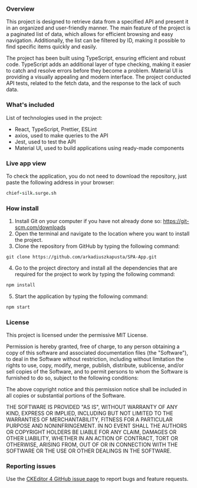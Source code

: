 ### Overview

This project is designed to retrieve data from a specified API and present it in an organized and user-friendly manner. The main feature of the project is a paginated list of data, which allows for efficient browsing and easy navigation. Additionally, the list can be filtered by ID, making it possible to find specific items quickly and easily.

The project has been built using TypeScript, ensuring efficient and robust code. TypeScript adds an additional layer of type checking, making it easier to catch and resolve errors before they become a problem. Material UI is providing a visually appealing and modern interface. The project conducted API tests, related to the fetch data, and the response to the lack of such data.

### What's included

List of technologies used in the project:
- React, TypeScript, Prettier, ESLint
- axios, used to make queries to the API
- Jest, used to test the API
- Material UI, used to build applications using ready-made components

### Live app view

To check the application, you do not need to download the repository, just paste the following address in your browser:

```coffeescript
chief-silk.surge.sh
```

### How install

1. Install Git on your computer if you have not already done so: https://git-scm.com/downloads
2. Open the terminal and navigate to the location where you want to install the project.
3. Clone the repository from GitHub by typing the following command:

```
git clone https://github.com/arkadiuszkapusta/SPA-App.git
```

4. Go to the project directory and install all the dependencies that are required for the project to work by typing the following command:

```coffeescript
npm install
```

5. Start the application by typing the following command:

```coffeescript
npm start
```

### License

This project is licensed under the permissive MIT License.

Permission is hereby granted, free of charge, to any person obtaining a copy of this software and associated documentation files (the "Software"), to deal in the Software without restriction, including without limitation the rights to use, copy, modify, merge, publish, distribute, sublicense, and/or sell copies of the Software, and to permit persons to whom the Software is furnished to do so, subject to the following conditions:

The above copyright notice and this permission notice shall be included in all copies or substantial portions of the Software.

THE SOFTWARE IS PROVIDED "AS IS", WITHOUT WARRANTY OF ANY KIND, EXPRESS OR IMPLIED, INCLUDING BUT NOT LIMITED TO THE WARRANTIES OF MERCHANTABILITY, FITNESS FOR A PARTICULAR PURPOSE AND NONINFRINGEMENT. IN NO EVENT SHALL THE AUTHORS OR COPYRIGHT HOLDERS BE LIABLE FOR ANY CLAIM, DAMAGES OR OTHER LIABILITY, WHETHER IN AN ACTION OF CONTRACT, TORT OR OTHERWISE, ARISING FROM, OUT OF OR IN CONNECTION WITH THE SOFTWARE OR THE USE OR OTHER DEALINGS IN THE SOFTWARE.

### Reporting issues
Use the [CKEditor 4 GitHub issue page](https://github.com/arkadiuszkapusta/SPA-App/issues) to report bugs and feature requests.

